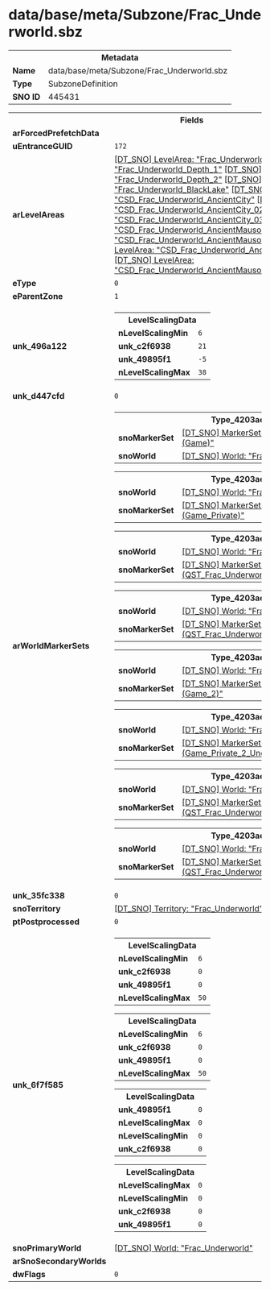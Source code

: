 <h1>data/base/meta/Subzone/Frac_Underworld.sbz</h1><table><tr><th colspan="100%">Metadata</th></tr><tr><td><b>Name</b></td><td>data/base/meta/Subzone/Frac_Underworld.sbz</td></tr><tr><td><b>Type</b></td><td>SubzoneDefinition</td></tr><tr><td><b>SNO ID</b></td><td>445431</td></tr></table>

<table><tr><th colspan="100%">Fields</th></tr><tr><td><b>arForcedPrefetchData</b></td><td></td></tr><tr><td><b>uEntranceGUID</b></td><td><code>172</code></td></tr><tr><td><b>arLevelAreas</b></td><td><a href="..\LevelArea\Frac_Underworld.lvl">[DT_SNO] LevelArea: "Frac_Underworld"</a>
<a href="..\LevelArea\Frac_Underworld_Depth_1.lvl">[DT_SNO] LevelArea: "Frac_Underworld_Depth_1"</a>
<a href="..\LevelArea\Frac_Underworld_Depth_2.lvl">[DT_SNO] LevelArea: "Frac_Underworld_Depth_2"</a>
<a href="..\LevelArea\Frac_Underworld_BlackLake.lvl">[DT_SNO] LevelArea: "Frac_Underworld_BlackLake"</a>
<a href="..\LevelArea\CSD_Frac_Underworld_AncientCity.lvl">[DT_SNO] LevelArea: "CSD_Frac_Underworld_AncientCity"</a>
<a href="..\LevelArea\CSD_Frac_Underworld_AncientCity_02.lvl">[DT_SNO] LevelArea: "CSD_Frac_Underworld_AncientCity_02"</a>
<a href="..\LevelArea\CSD_Frac_Underworld_AncientCity_03.lvl">[DT_SNO] LevelArea: "CSD_Frac_Underworld_AncientCity_03"</a>
<a href="..\LevelArea\CSD_Frac_Underworld_AncientMausoleum.lvl">[DT_SNO] LevelArea: "CSD_Frac_Underworld_AncientMausoleum"</a>
<a href="..\LevelArea\CSD_Frac_Underworld_AncientMausoleum_02.lvl">[DT_SNO] LevelArea: "CSD_Frac_Underworld_AncientMausoleum_02"</a>
<a href="..\LevelArea\CSD_Frac_Underworld_AncientMausoleum_03.lvl">[DT_SNO] LevelArea: "CSD_Frac_Underworld_AncientMausoleum_03"</a>
<a href="..\LevelArea\CSD_Frac_Underworld_AncientMausoleum_04.lvl">[DT_SNO] LevelArea: "CSD_Frac_Underworld_AncientMausoleum_04"</a>
</td></tr><tr><td><b>eType</b></td><td><code>0</code></td></tr><tr><td><b>eParentZone</b></td><td><code>1</code></td></tr><tr><td><b>unk_496a122</b></td><td><table><tr><th colspan="100%">LevelScalingData</th></tr><tr><td><b>nLevelScalingMin</b></td><td><code>6</code></td></tr><tr><td><b>unk_c2f6938</b></td><td><code>21</code></td></tr><tr><td><b>unk_49895f1</b></td><td><code>-5</code></td></tr><tr><td><b>nLevelScalingMax</b></td><td><code>38</code></td></tr></table>

</td></tr><tr><td><b>unk_d447cfd</b></td><td><code>0</code></td></tr><tr><td><b>arWorldMarkerSets</b></td><td><table><tr><th colspan="100%">Type_4203ae2e</th></tr><tr><td><b>snoMarkerSet</b></td><td><a href="..\MarkerSet\Frac_Underworld (Game).mrk">[DT_SNO] MarkerSet: "Frac_Underworld (Game)"</a></td></tr><tr><td><b>snoWorld</b></td><td><a href="..\World\Frac_Underworld.wrl">[DT_SNO] World: "Frac_Underworld"</a></td></tr></table>


<table><tr><th colspan="100%">Type_4203ae2e</th></tr><tr><td><b>snoWorld</b></td><td><a href="..\World\Frac_Underworld.wrl">[DT_SNO] World: "Frac_Underworld"</a></td></tr><tr><td><b>snoMarkerSet</b></td><td><a href="..\MarkerSet\Frac_Underworld (Game_Private).mrk">[DT_SNO] MarkerSet: "Frac_Underworld (Game_Private)"</a></td></tr></table>


<table><tr><th colspan="100%">Type_4203ae2e</th></tr><tr><td><b>snoWorld</b></td><td><a href="..\World\Frac_Underworld.wrl">[DT_SNO] World: "Frac_Underworld"</a></td></tr><tr><td><b>snoMarkerSet</b></td><td><a href="..\MarkerSet\Frac_Underworld (QST_Frac_Underworld_01_DownClimb).mrk">[DT_SNO] MarkerSet: "Frac_Underworld (QST_Frac_Underworld_01_DownClimb)"</a></td></tr></table>


<table><tr><th colspan="100%">Type_4203ae2e</th></tr><tr><td><b>snoWorld</b></td><td><a href="..\World\Frac_Underworld.wrl">[DT_SNO] World: "Frac_Underworld"</a></td></tr><tr><td><b>snoMarkerSet</b></td><td><a href="..\MarkerSet\Frac_Underworld (QST_Frac_Underworld_02_PaleKnightCorpses).mrk">[DT_SNO] MarkerSet: "Frac_Underworld (QST_Frac_Underworld_02_PaleKnightCorpses)"</a></td></tr></table>


<table><tr><th colspan="100%">Type_4203ae2e</th></tr><tr><td><b>snoWorld</b></td><td><a href="..\World\Frac_Underworld.wrl">[DT_SNO] World: "Frac_Underworld"</a></td></tr><tr><td><b>snoMarkerSet</b></td><td><a href="..\MarkerSet\Frac_Underworld (Game_2).mrk">[DT_SNO] MarkerSet: "Frac_Underworld (Game_2)"</a></td></tr></table>


<table><tr><th colspan="100%">Type_4203ae2e</th></tr><tr><td><b>snoWorld</b></td><td><a href="..\World\Frac_Underworld.wrl">[DT_SNO] World: "Frac_Underworld"</a></td></tr><tr><td><b>snoMarkerSet</b></td><td><a href="..\MarkerSet\Frac_Underworld (Game_Private_2_Und1ChainComplete).mrk">[DT_SNO] MarkerSet: "Frac_Underworld (Game_Private_2_Und1ChainComplete)"</a></td></tr></table>


<table><tr><th colspan="100%">Type_4203ae2e</th></tr><tr><td><b>snoWorld</b></td><td><a href="..\World\Frac_Underworld.wrl">[DT_SNO] World: "Frac_Underworld"</a></td></tr><tr><td><b>snoMarkerSet</b></td><td><a href="..\MarkerSet\Frac_Underworld (QST_Frac_Underworld_02_JumpTraversal).mrk">[DT_SNO] MarkerSet: "Frac_Underworld (QST_Frac_Underworld_02_JumpTraversal)"</a></td></tr></table>


<table><tr><th colspan="100%">Type_4203ae2e</th></tr><tr><td><b>snoWorld</b></td><td><a href="..\World\Frac_Underworld.wrl">[DT_SNO] World: "Frac_Underworld"</a></td></tr><tr><td><b>snoMarkerSet</b></td><td><a href="..\MarkerSet\Frac_Underworld (QST_Frac_Underworld_LilithVhenardPetals).mrk">[DT_SNO] MarkerSet: "Frac_Underworld (QST_Frac_Underworld_LilithVhenardPetals)"</a></td></tr></table>


</td></tr><tr><td><b>unk_35fc338</b></td><td><code>0</code></td></tr><tr><td><b>snoTerritory</b></td><td><a href="..\Territory\Frac_Underworld.ter">[DT_SNO] Territory: "Frac_Underworld"</a></td></tr><tr><td><b>ptPostprocessed</b></td><td><code>0</code></td></tr><tr><td><b>unk_6f7f585</b></td><td><table><tr><th colspan="100%">LevelScalingData</th></tr><tr><td><b>nLevelScalingMin</b></td><td><code>6</code></td></tr><tr><td><b>unk_c2f6938</b></td><td><code>0</code></td></tr><tr><td><b>unk_49895f1</b></td><td><code>0</code></td></tr><tr><td><b>nLevelScalingMax</b></td><td><code>50</code></td></tr></table>


<table><tr><th colspan="100%">LevelScalingData</th></tr><tr><td><b>nLevelScalingMin</b></td><td><code>6</code></td></tr><tr><td><b>unk_c2f6938</b></td><td><code>0</code></td></tr><tr><td><b>unk_49895f1</b></td><td><code>0</code></td></tr><tr><td><b>nLevelScalingMax</b></td><td><code>50</code></td></tr></table>


<table><tr><th colspan="100%">LevelScalingData</th></tr><tr><td><b>unk_49895f1</b></td><td><code>0</code></td></tr><tr><td><b>nLevelScalingMax</b></td><td><code>0</code></td></tr><tr><td><b>nLevelScalingMin</b></td><td><code>0</code></td></tr><tr><td><b>unk_c2f6938</b></td><td><code>0</code></td></tr></table>


<table><tr><th colspan="100%">LevelScalingData</th></tr><tr><td><b>nLevelScalingMax</b></td><td><code>0</code></td></tr><tr><td><b>nLevelScalingMin</b></td><td><code>0</code></td></tr><tr><td><b>unk_c2f6938</b></td><td><code>0</code></td></tr><tr><td><b>unk_49895f1</b></td><td><code>0</code></td></tr></table>


</td></tr><tr><td><b>snoPrimaryWorld</b></td><td><a href="..\World\Frac_Underworld.wrl">[DT_SNO] World: "Frac_Underworld"</a></td></tr><tr><td><b>arSnoSecondaryWorlds</b></td><td></td></tr><tr><td><b>dwFlags</b></td><td><code>0</code></td></tr></table>

